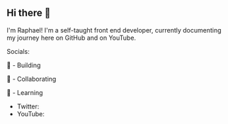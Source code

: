 ## Hi there 👋

I'm Raphael! I'm a self-taught front end developer, currently documenting my journey here on GitHub and on YouTube.

Socials:

🔨 - Building

🤝 - Collaborating

📖 - Learning



- Twitter: 
- YouTube: 

<!--
**RaphaelMilesBrown/RaphaelMilesBrown** is a ✨ _special_ ✨ repository because its `README.md` (this file) appears on your GitHub profile.

Here are some ideas to get you started:

- 🔭 I’m currently working on ...
- 🌱 I’m currently learning ...
- 👯 I’m looking to collaborate on ...
- 🤔 I’m looking for help with ...
- 💬 Ask me about ...
- 📫 How to reach me: ...
- 😄 Pronouns: ...
- ⚡ Fun fact: ...
-->
